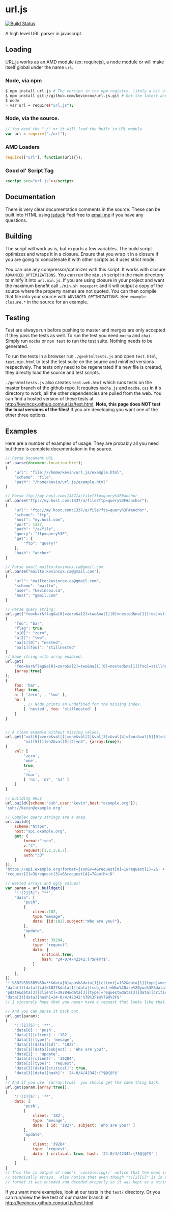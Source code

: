 # url.js

[![Build Status](https://travis-ci.org/kevincox/url.js.png?branch=master)](https://travis-ci.org/kevincox/url.js)

A high level URL parser in javascript.

## Loading

URL.js works as an AMD module (ex: requirejs), a node module or will make itself
global under the name `url`.

### Node, via npm
```bash
$ npm install url.js # The version in the npm registry, likely a bit old.
$ npm install git://github.com/kevincox/url.js.git # Get the latest and greatest.
$ node
> var url = require("url.js");
```
### Node, via the source.
```javascript
// You need the "./" or it will load the built in URL module.
var url = require("./url");
```

### AMD Loaders
```javascript
require(["url"], function(url){});
```

### Good ol' Script Tag
```html
<script src="url.js"></script>
```

## Documentation
There is very clear documentation comments in the source.  These can be built
into HTML using [jsduck](https://github.com/senchalabs/jsduck) Feel free to
[email me](mailto:kevincox@kevincox.ca) if you have any questions.

## Building
The script will work as is, but exports a few variables.  The build script
optimizes and wraps it in a closure.  Ensure that you wrap it in a closure if
you are going to concatenate it with other scripts as it uses strict mode.

You can use any compressor/optimizer with this script.  It works with closure
`ADVANCED_OPTIMIZATIONS`.  You can run the `min.sh` script in the main directory
to minify it into `url.min.js`.  If you are using closure in your project and
want the maximum benefit call `./min.sh noexport` and it will output a copy of
the source where the property names are not quoted.  You can then compile that
file into your source with `ADVANCED_OPTIMIZATIONS`.  See `example-closure.*`
in the source for an example.

## Testing

Test are always run before pushing to master and merges are only accepted if
they pass the tests as well.  To run the test you need `mocha` and `chai`.
Simply run `mocha` or `npm test` to run the test suite.  Nothing needs to be
generated.

To run the tests in a browser run `./genhtmltests.js` and open `test.html`,
`test.min.html` to test the test suite on the source and minified versions
respectively.  The tests only need to be regenerated if a new file is created,
they directly load the source and test scripts.

`./genhtmltests.js` also creates `test.web.html` which runs tests on the master
branch of the github repo.  It requires `mocha.js` and `mocha.css` in it's
directory to work, all the other dependencies are pulled from the web.  You can
find a hosted version of these tests at http://kevincox.github.com/url.js/test.html.
**Note, this page does NOT test the local versions of the files!**  If you are
developing you want one of the other three options.

## Examples

Here are a number of examples of usage.  They are probably all you need but
there is complete documentation in the source.

```js
// Parse Document URL
url.parse(document.location.href);
{
    "url": "file:///home/kevin/url.js/example.html",
    "scheme": "file",
    "path": "/home/kevin/url.js/example.html"
}

// Parse ftp://my.host.com:1337/a/file?ftp=query%3F#anchor
url.parse("ftp://my.host.com:1337/a/file?ftp=query%3F#anchor");
{
    "url": "ftp://my.host.com:1337/a/file?ftp=query%3F#anchor",
    "scheme": "ftp",
    "host": "my.host.com",
    "port": 1337,
    "path": "/a/file",
    "query": "ftp=query%3F",
    "get": {
        "ftp": "query?"
    },
    "hash": "anchor"
}

// Parse email mailto:kevincox.ca@gmail.com
url.parse("mailto:kevincox.ca@gmail.com");
{
    "url": "mailto:kevincox.ca@gmail.com",
    "scheme": "mailto",
    "user": "kevincox.ca",
    "host": "gmail.com"
}

// Parse query string:
url.get("foo=bar&flag&a[0]=zero&a[2]=two&na[1][0]=nested&na[1][foo]=stillnested");
{
	"foo": "bar",
	"flag": true,
	"a[0]": "zero",
	"a[2]": "two",
	"na[1][0]": "nested",
	"na[1][foo]": "stillnested"
}
// Same string with array enabled.
url.get(
	"foo=bar&flag&a[0]=zero&a[2]=two&na[1][0]=nested&na[1][foo]=stillnested",
	{array:true}
);
{
	foo: 'bar',
	flag: true,
	a: [ 'zero', , 'two' ],
	na: [
		, // Node prints an undefined for the missing index.
		[ 'nested', foo: 'stillnested' ]
	]
}


// A clean example without missing values.
url.get("val[0]=zero&val[1]=one&val[2]&val[3]=&val[4]=four&val[5][0]=n1&" +
        "val[5][1]=n2&val[5][2]=n3", {array:true});
{
	val: [
		'zero',
		'one',
		true,
		'',
		'four',
		[ 'n1', 'n2', 'n3' ]
	]
}

// Building URLs
url.build({scheme:"ssh",user:"kevin",host:"example.org"});
'ssh://kevin@example.org'

// Complex query strings are a snap.
url.build({
	scheme:"https",
	host:"api.example.org",
	get: {
		format:"json",
		v:"4",
		request:[1,2,3,6,7],
		auth:":D"
	}
});
'https://api.example.org?format=json&v=4&request[0]=1&request[1]=2&' +
'request[2]=3&request[3]=6&request[4]=7&auth=:D'

// Nested arrays and ugly values!
var param = url.buildget({
	"!![2][5]": "**",
	"data": [
		"push",
		{
			client:182,
			type:"mesage",
			data: {id:1827,subject:"Who are you?"},
		},
		"update",
		{
			client: 39284,
			type: "request",
			data: {
				critical:true,
				hash: "24-0/4/42342:{?$@{@?$",
			}
		}
	],
});
'!!%5B2%5D%5B5%5D=**&data[0]=push&data[1][client]=182&data[1][type]=mesage&' +
'data[1][data][id]=1827&data[1][data][subject]=Who%20are%20you%3F&data[2]=u' +
'pdate&data[3][client]=39284&data[3][type]=request&data[3][data][critical]&' +
'data[3][data][hash]=24-0/4/42342:%7B%3F$@%7B@%3F$'
// I sincerely hope that you never have a request that looks like that.

// And you can parse it back out.
url.get(param);
{
	'!![2][5]': '**',
	'data[0]': 'push',
	'data[1][client]': '182',
	'data[1][type]': 'mesage',
	'data[1][data][id]': '1827',
	'data[1][data][subject]': 'Who are you?',
	'data[2]': 'update',
	'data[3][client]': '39284',
	'data[3][type]': 'request',
	'data[3][data][critical]': true,
	'data[3][data][hash]': '24-0/4/42342:{?$@{@?$'
}
// And if you use `{array:true}` you should get the same thing back.
url.get(param,{array:true});
{
	'!![2][5]': '**',
	data: [
		'push',
		[
			client: '182',
			type: 'mesage',
			data: [ id: '1827', subject: 'Who are you?' ]
		],
		'update',
		[
			client: '39284',
			type: 'request',
			data: [ critical: true, hash: '24-0/4/42342:{?$@{@?$' ]
		],
	]
}
// This the is output of node's `console.log()` notice that the maps in `data` are
// technically arrays.  Also notice that even though "!![2][5]" is in an array
// format it was encoded and decoded properly so it was kept as a string key.
```

If you want more examples, look at our tests in the `test/` directory.  Or you
can run/view the live test of our master branch at
http://kevincox.github.com/url.js/test.html.
